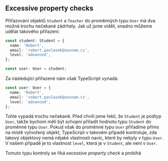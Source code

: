 ## Excessive property checks

Přiřazování objektů `Student` a `Teacher` do proměnných typu `User` má dva možná trochu nečekané zádrhely. Jak už jsme viděli, snadno můžeme udělat takového přiřazení:

```ts
const student: Student = {
  name: 'Robert',
  email: 'robert.pavlasek@seznam.cz',
  level: 'advanced',
};

const user: User = student;
```

Za následující přiřazené nám však TypeScript vynadá:

```ts
const user: User = {
  name: 'Robert',
  email: 'robert.pavlasek@seznam.cz',
  level: 'advanced',
};
```

Tohle vypadá trochu nečekaně. Před chvíli jsme řekli, že `Student` je podtyp `User`, takže bychom měli být schopní přiřadit hodnotu typu `Student` do proměnné typu `User`. Pokud však do proměnné typu `User` přiřadíme přímo na místě vytvořený objekt, TypeScript v takovém případě kontroluje, zda takový objektový nemá nějaké vlastnosti navíc, které by nebyly v typu `User`. V našem případě je to vlastnost `level`, která je v `Student`, ale není v `User`.

Tomuto typu kontroly se říká _excessive property check_ a probíhá
